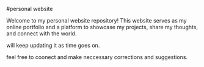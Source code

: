 #personal website

Welcome to my personal website repository! This website serves as my online portfolio and a platform to showcase my projects, share my thoughts, and connect with the world. 

will keep updating it as time goes on. 

feel free to coonect and make neccessary corrections and suggestions. 